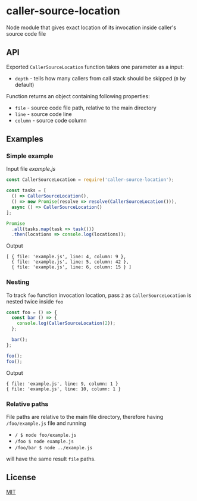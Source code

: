 # caller-source-location

Node module that gives exact location of its invocation inside caller's source code file

## API

Exported `CallerSourceLocation` function takes one parameter as a input:

  * `depth` - tells how many callers from call stack should be skipped (`0` by default)

Function returns an object containing following properties:

  * `file` - source code file path, relative to the main directory
  * `line` - source code line
  * `column` - source code column

## Examples

### Simple example

Input file *example.js*
```js
const CallerSourceLocation = require('caller-source-location');

const tasks = [
  () => CallerSourceLocation(),
  () => new Promise(resolve => resolve(CallerSourceLocation())),
  async () => CallerSourceLocation()
];

Promise
  .all(tasks.map(task => task()))
  .then(locations => console.log(locations));
```

Output
```
[ { file: 'example.js', line: 4, column: 9 },
  { file: 'example.js', line: 5, column: 42 },
  { file: 'example.js', line: 6, column: 15 } ]
```

### Nesting

To track `foo` function invocation location, pass `2` as `CallerSourceLocation` is nested twice inside `foo`

```js
const foo = () => {
  const bar () => {
    console.log(CallerSourceLocation(2));
  };

  bar();
};

foo();
foo();
```

Output

```
{ file: 'example.js', line: 9, column: 1 }
{ file: 'example.js', line: 10, column: 1 }
```

### Relative paths

File paths are relative to the main file directory, therefore having `/foo/example.js` file and running

  * `/ $ node foo/example.js`
  * `/foo $ node example.js`
  * `/foo/bar $ node ../example.js`

will have the same result `file` paths.

## License
[MIT](license.md)
